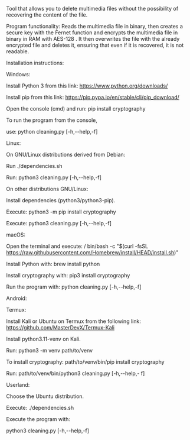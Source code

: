 Tool that allows you to delete multimedia files without the possibility of recovering the content of the file. 

Program functionality: Reads the multimedia file in binary,
then creates a secure key with the Fernet function and encrypts the multimedia file in binary in RAM with AES-128 .
It then overwrites the file with the already encrypted file and deletes it, ensuring that even if it is recovered, it is not readable.


Installation instructions:

Windows:

  Install Python 3 from this link: https://www.python.org/downloads/
  
  Install pip from this link: https://pip.pypa.io/en/stable/cli/pip_download/
  
  Open the console (cmd) and run: pip install cryptography
  
  To run the program from the console, 
  
  use: python cleaning.py [-h,--help,-f]


Linux:

  On GNU/Linux distributions derived from Debian:
  
  Run ./dependencies.sh
  
  Run: python3 cleaning.py  [-h,--help,-f]

  On other distributions GNU/Linux:
  
  Install dependencies (python3/python3-pip).
  
  Execute: python3 -m pip install cryptography
  
  Execute: python3 cleaning.py [-h,--help,-f]



macOS:

  Open the terminal and execute: / bin/bash -c "$(curl -fsSL https://raw.githubusercontent.com/Homebrew/install/HEAD/install.sh)"
  
  Install Python with: brew install python
  
  Install cryptography with: pip3 install cryptography
  
  Run the program with: python cleaning.py [-h,--help,-f]



Android:

 Termux:
 
  Install Kali or Ubuntu on Termux from the following link: https://github.com/MasterDevX/Termux-Kali
  
  Install python3.11-venv on Kali.
  
  Run: python3 -m venv path/to/venv
  
  To install cryptography: path/to/venv/bin/pip install cryptography 
  
  Run: path/to/venv/bin/python3 cleaning.py [-h,--help,- f]

 Userland:
 
  Choose the Ubuntu distribution.
  
  Execute: ./dependencies.sh
  
  Execute the program with: 
  
  python3 cleaning.py [-h,--help,-f]
